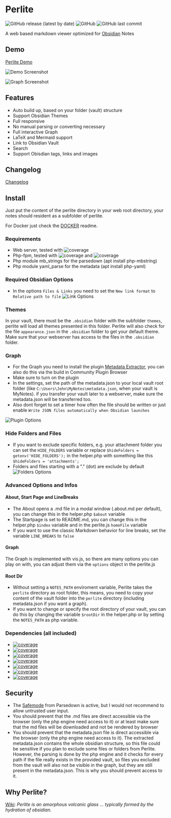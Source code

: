 # Perlite
  
![GitHub release (latest by date)](https://img.shields.io/github/v/release/secure-77/perlite) ![GitHub](https://img.shields.io/github/license/secure-77/perlite) ![GitHub last commit](https://img.shields.io/github/last-commit/secure-77/Perlite)


A web based markdown viewer optimized for [Obsidian](https://obsidian.md/) Notes



## Demo

[Perlite Demo](https://perlite.secure77.de/)


![Demo Screenshot](https://raw.githubusercontent.com/secure-77/Perlite/main/Demo/screenshot.png "Demo Screenshot")

![Graph Screenshot](https://raw.githubusercontent.com/secure-77/Perlite/main/Demo/graph.png "Graph Screenshot")

## Features

- Auto build up, based on your folder (vault) structure
- Support Obsidian Themes
- Full responsive
- No manual parsing or converting necessary
- Full interactive Graph
- LaTeX and Mermaid support
- Link to Obsidian Vault
- Search
- Support Obisdian tags, links and images



## Changelog
[Changelog](https://github.com/secure-77/Perlite/blob/main/Changelog.md)


## Install
Just put the content of the perlite directory in your web root directory, your notes should resident as a subfolder of perlite.

For Docker just check the [DOCKER](https://github.com/secure-77/Perlite/blob/main/Docker.md) readme.

### Requirements
- Web server, tested with ![coverage](https://img.shields.io/badge/NGINX-1.22.1-blue)
- Php-fpm, tested with ![coverage](https://img.shields.io/badge/PHP-7.4.30-green) and ![coverage](https://img.shields.io/badge/PHP-8.1.11-green)
- Php module mb_strings for the parsedown (apt install php-mbstring)
- Php module yaml_parse for the metadata (apt install php-yaml)


### Required Obsidian Options
- In the options `Files & Links` you need to set the `New link format` to `Relative path to file`
![Link Options](https://raw.githubusercontent.com/secure-77/Perlite/main/Demo/link.png "Link Options")


### Themes
In your vault, there must be the `.obsidian` folder with the subfolder `themes`, perlite will load all themes presented in this folder. Perlite will also check for the file `appearance.json` in the `.obsidian` folder to get your default theme. Make sure that your webserver has access to the files in the `.obsidian` folder.


### Graph
- For the Graph you need to install the plugin [Metadata Extractor](https://github.com/kometenstaub/metadata-extractor), you can also do this via the build in Community Plugin Browser
- Make sure to turn on the plugin
- In the settings, set the path of the metadata.json to your local vault root folder (like `C:\Users\John\MyNotes\metadata.json`, when your vault is MyNotes). if you transfer your vault later to a webserver, make sure the metadata.json will be transferred too.
- Also dont forget to set a timer how often the file should be written or just enable `Write JSON files automatically when Obsidian launches`

![Plugin Options](https://raw.githubusercontent.com/secure-77/Perlite/main/Demo/plugin_options.png "Plugin Options")

### Hide Folders and Files

- If you want to exclude specific folders, e.g. your attachment folder you can set the `HIDE_FOLDERS` variable or replace `$hideFolders = getenv('HIDE_FOLDERS');` in the helper.php with something like this `$hideFolders = 'attachments';`
- Folders and files starting with a "." (dot) are exclude by default
![Folders Options](https://raw.githubusercontent.com/secure-77/Perlite/main/Demo/folders.png "Folders Options")

### Advanced Options and Infos

#### About, Start Page and LineBreaks

- The About opens a .md file in a modal window (.about.md per default), you can change this in the helper.php `$about` variable
- The Startpage is set to README.md, you can change this in the helper.php `$index` variable and in the perlite.js `homeFile` variable
- If you want to use the classic Markdown behavior for line breaks, set the variable  `LINE_BREAKS` to `false`

#### Graph
The Graph is implemented with vis.js, so there are many options you can play on with, you can adjust them via the `options` object in the perlite.js

#### Root Dir
- Without setting a `NOTES_PATH` enviroment variable, Perlite takes the `perlite` directory as root folder, this means, you need to copy your content of the vault folder into the `perlite` directory (including metadata.json if you want a graph).
- If you want to change or specify the root directory of your vault, you can do this by changing the variable `$rootDir` in the helper.php or by setting the `NOTES_PATH` as php variable.




### Dependencies (all included)

- [![coverage](https://img.shields.io/badge/Parsedown-1.7.4-lightgrey)](https://github.com/erusev/parsedown)
- [![coverage](https://img.shields.io/badge/jQuery-3.6.1-lightblue)](https://jquery.com/)
- [![coverage](https://img.shields.io/badge/Bootstrap-5.1.3-blue)](https://getbootstrap.com/)
- [![coverage](https://img.shields.io/badge/Highlight.js-11.6.0-green)](https://highlightjs.org/)
- [![coverage](https://img.shields.io/badge/vis.js-9.1.2-yellow)](https://visjs.org/)
- [![coverage](https://img.shields.io/badge/KaTeX.js-0.15.2-red)](https://katex.org/)
- [![coverage](https://img.shields.io/badge/Mermaid.js-9.1.2-orange)](https://mermaid-js.github.io/mermaid/)



## Security
- The [Safemode](https://github.com/erusev/parsedown#security) from Parsedown is active, but I would not recommend to allow untrusted user input.
- You should prevent that the .md files are direct accessible via the browser (only the php engine need access to it) or at least make sure that the md files will be downloaded and not be rendered by browser
- You should prevent that the metadata.json file is direct accessible via the browser (only the php engine need access to it). The extracted metadata.json contains the whole obsidian structure, so this file could be sensitive if you plan to exclude some files or folders from Perlite. However, the parsing is done by the php engine and it checks for every path if the file really exists in the provided vault, so files you excluded from the vault will also not be visible in the graph, but they are still present in the metadata.json. This is why you should prevent access to it.


## Why Perlite?
[Wiki](https://en.wikipedia.org/wiki/Perlite):
*Perlite is an amorphous volcanic glass ... typically formed by the hydration of obsidian.*
